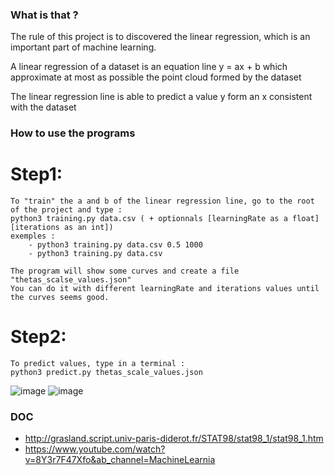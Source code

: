 ### What is that ?

The rule of this project is to discovered the linear regression, which is an important part of machine learning.
  
A linear regression of a dataset is an equation line y = ax + b which approximate at most as possible the point cloud formed by the dataset  

The linear regression line is able to predict a value y form an x consistent with the dataset  

### How to use the programs

# Step1:
	To "train" the a and b of the linear regression line, go to the root of the project and type :  
	python3 training.py data.csv ( + optionnals [learningRate as a float] [iterations as an int])
	exemples :
		- python3 training.py data.csv 0.5 1000
		- python3 training.py data.csv

	The program will show some curves and create a file "thetas_scalse_values.json"  
	You can do it with different learningRate and iterations values until the curves seems good.  
  
# Step2:
	To predict values, type in a terminal :
	python3 predict.py thetas_scale_values.json

![image](https://github.com/jajalecapouet/ft_linear_regression/assets/90960943/13db7725-4bf6-4339-8fea-c240117952bb)
![image](https://github.com/jajalecapouet/ft_linear_regression/assets/90960943/f6be2ce5-b0c8-42db-a945-051db681c286)


### DOC

- http://grasland.script.univ-paris-diderot.fr/STAT98/stat98_1/stat98_1.htm
- https://www.youtube.com/watch?v=8Y3r7F47Xfo&ab_channel=MachineLearnia


